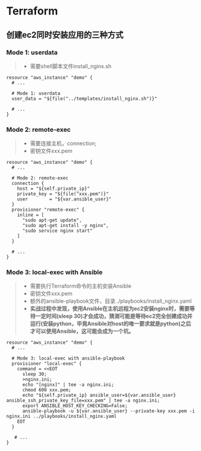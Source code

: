 # Terraform

## 创建ec2同时安装应用的三种方式

### Mode 1: userdata

> - 需要shell脚本文件install_nginx.sh

```shell
resource "aws_instance" "demo" {
  # ...
  
  # Mode 1: userdata
  user_data = "${file("../templates/install_nginx.sh")}"
  
  # ...
}
```

### Mode 2: remote-exec

> - 需要连接主机，connection;
> - 密钥文件xxx.pem

```shell
resource "aws_instance" "demo" {
  # ...
  
  # Mode 2: remote-exec
  connection {
    host = "${self.private_ip}"
    private_key = "${file("xxx.pem")}"
    user        = "${var.ansible_user}"
  }
  provisioner "remote-exec" {
    inline = [
      "sudo apt-get update",
      "sudo apt-get install -y nginx",
      "sudo service nginx start"
    ]
  }
   
  # ...
}
```

### Mode 3: local-exec with Ansible

> - 需要执行Terraform命令的主机安装Ansible
> - 密钥文件xxx.pem
> - 额外的ansible-playbook文件，目录../playbooks/install_nginx.yaml
> - **实战过程中发现，使用Ansible在主机远程为ec2安装nginx时，需要等待一定时间(sleep 30)才会成功，猜测可能是等待ec2完全创建成功并运行(安装python，毕竟Ansible对host的唯一要求就是python)之后才可以使用Ansible，这可能会成为一个坑。**

```shell
resource "aws_instance" "demo" {
  # ...
  
  # Mode 3: local-exec with ansible-playbook
  provisioner "local-exec" {
    command = <<EOT
      sleep 30;
	  >nginx.ini;
	  echo "[nginx]" | tee -a nginx.ini;
      chmod 600 xxx.pem;
	  echo "${self.private_ip} ansible_user=${var.ansible_user} ansible_ssh_private_key_file=xxx.pem" | tee -a nginx.ini;
      export ANSIBLE_HOST_KEY_CHECKING=False;
	  ansible-playbook -u ${var.ansible_user} --private-key xxx.pem -i nginx.ini ../playbooks/install_nginx.yaml
    EOT
  }
   
   # ...
}
```
